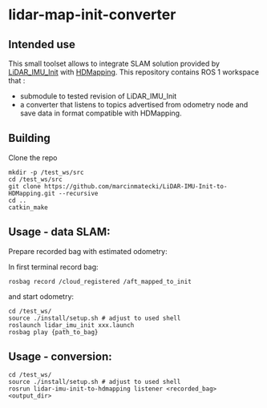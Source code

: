 # lidar-map-init-converter

## Intended use 

This small toolset allows to integrate SLAM solution provided by [LiDAR_IMU_Init](https://github.com/hku-mars/LiDAR_IMU_Init) with [HDMapping](https://github.com/MapsHD/HDMapping).
This repository contains ROS 1 workspace that :
  - submodule to tested revision of LiDAR_IMU_Init
  - a converter that listens to topics advertised from odometry node and save data in format compatible with HDMapping.


## Building

Clone the repo
```shell
mkdir -p /test_ws/src
cd /test_ws/src
git clone https://github.com/marcinmatecki/LiDAR-IMU-Init-to-HDMapping.git --recursive
cd ..
catkin_make
```

## Usage - data SLAM:

Prepare recorded bag with estimated odometry:

In first terminal record bag:
```shell
rosbag record /cloud_registered /aft_mapped_to_init
```

and start odometry:
```shell 
cd /test_ws/
source ./install/setup.sh # adjust to used shell
roslaunch lidar_imu_init xxx.launch
rosbag play {path_to_bag}
```

## Usage - conversion:

```shell
cd /test_ws/
source ./install/setup.sh # adjust to used shell
rosrun lidar-imu-init-to-hdmapping listener <recorded_bag> <output_dir>
```